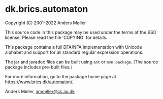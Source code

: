 # dk.brics.automaton

Copyright (C) 2001-2022 Anders Møller

This source code in this package may be used under the terms of the
BSD license.  Please read the file 'COPYING' for details.

This package contains a full DFA/NFA implementation with Unicode
alphabet and support for all standard regular expression operations.

The jar and javadoc files can be built using `ant` or `mvn package`.
(The source package includes pre-built files.)

For more information, go to the package home page at
https://www.brics.dk/automaton/.


Anders Møller,
amoeller@cs.au.dk
